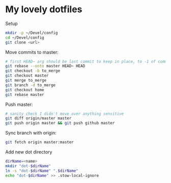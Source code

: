 # My lovely dotfiles

Setup
```sh
mkdir -p ~/Devel/config
cd ~/Devel/config
git clone <url>
```

Move commits to master:
```sh
# first HEAD~ arg should be last commit to keep in place, to -1 of commits to move
git rebase --onto master HEAD~ HEAD
git checkout -b to_merge
git checkout master
git merge to_merge
git branch -d to_merge
git checkout home
git rebase master
```

Push master:
```sh
# sanity check I didn't move over anything sensitive
git diff origin/master master
git push origin master && git push github master
```

Sync branch with origin:
```sh
git fetch origin master:master
```

Add new dot directory
```sh
dirName=<name>
mkdir "dot-$dirName"
ln -s "dot-$dirName" ".$dirName"
echo "dot-$dirName" >> .stow-local-ignore
```
